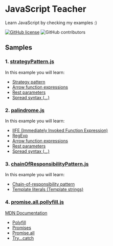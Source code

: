 # JavaScript Teacher

Learn JavaScript by checking my examples :)

[![GitHub license](https://img.shields.io/badge/license-MIT-blue.svg)](https://github.com/rogeroliveira84/javascript-teacher/blob/master/LICENSE) ![GitHub contributors](https://img.shields.io/github/contributors/rogeroliveira84/javascript-teacher.svg?color=orange)

## Samples

### 1. [strategyPattern.js](https://github.com/rogeroliveira84/javascript-teacher/blob/master/strategyPattern.js)

In this example you will learn:

- [Strategy pattern](https://en.wikipedia.org/wiki/Strategy_pattern)
- [Arrow function expressions](https://developer.mozilla.org/en-US/docs/Web/JavaScript/Reference/Functions/Arrow_functions)
- [Rest parameters](https://developer.mozilla.org/en-US/docs/Web/JavaScript/Reference/Functions/rest_parameters)
- [Spread syntax (...)](https://developer.mozilla.org/en-US/docs/Web/JavaScript/Reference/Operators/Spread_syntax)

### 2. [palindrome.js](https://github.com/rogeroliveira84/javascript-teacher/blob/master/palindrome.js)

In this example you will learn:

- [IIFE (Immediately Invoked Function Expression)](https://developer.mozilla.org/en-US/docs/Glossary/IIFE)
- [RegExp](https://developer.mozilla.org/en-US/docs/Web/JavaScript/Reference/Global_Objects/RegExp)
- [Arrow function expressions](https://developer.mozilla.org/en-US/docs/Web/JavaScript/Reference/Functions/Arrow_functions)
- [Rest parameters](https://developer.mozilla.org/en-US/docs/Web/JavaScript/Reference/Functions/rest_parameters)
- [Spread syntax (...)](https://developer.mozilla.org/en-US/docs/Web/JavaScript/Reference/Operators/Spread_syntax)

### 3. [chainOfResponsibilityPattern.js](https://github.com/rogeroliveira84/javascript-teacher/blob/master/chainOfResponsibilityPattern.js)

In this example you will learn:

- [Chain-of-responsibility pattern](https://en.wikipedia.org/wiki/Chain-of-responsibility_pattern)
- [Template literals (Template strings)](https://developer.mozilla.org/en-US/docs/Web/JavaScript/Reference/Template_literals)

### 4. [promise.all.pollyfill.js](https://github.com/rogeroliveira84/javascript-teacher/blob/master/promise.all.polyfill.js)
[MDN Documentation](https://developer.mozilla.org/en-US/docs/Web/JavaScript/Reference/Global_Objects/Promise/all)

- [Polyfill](https://developer.mozilla.org/en-US/docs/Glossary/Polyfill)
- [Promises](https://www.w3schools.com/Js/js_promise.asp)
- [Promise.all](https://developer.mozilla.org/en-US/docs/Web/JavaScript/Reference/Global_Objects/Promise/all)
- [Try...catch](https://developer.mozilla.org/en-US/docs/Web/JavaScript/Reference/Statements/try...catch)

